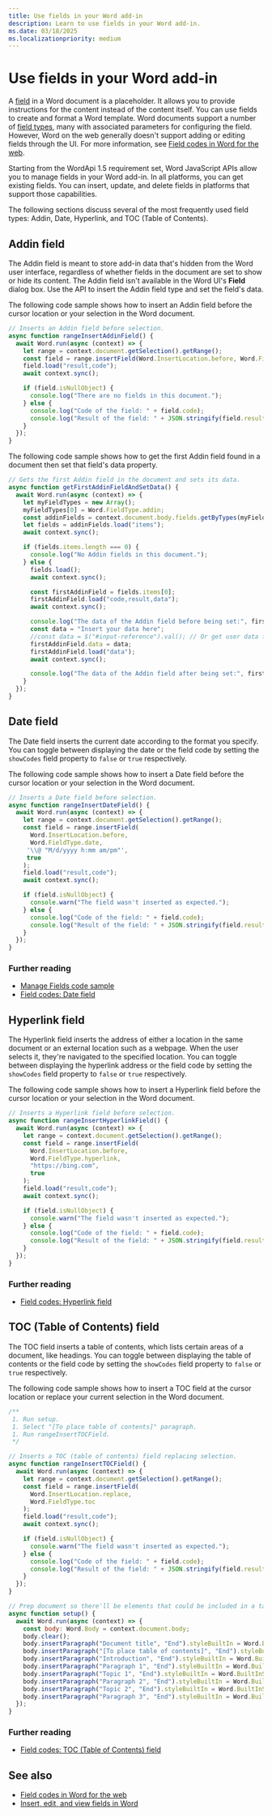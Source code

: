 ```yaml
---
title: Use fields in your Word add-in
description: Learn to use fields in your Word add-in.
ms.date: 03/18/2025
ms.localizationpriority: medium
---
```


# Use fields in your Word add-in

A [field](https://support.microsoft.com/office/c429bbb0-8669-48a7-bd24-bab6ba6b06bb) in a Word document is a placeholder. It allows you to provide instructions for the content instead of the content itself. You can use fields to create and format a Word template. Word documents support a number of [field types](https://support.microsoft.com/office/1ad6d91a-55a7-4a8d-b535-cf7888659a51), many with associated parameters for configuring the field. However, Word on the web generally doesn't support adding or editing fields through the UI. For more information, see [Field codes in Word for the web](https://support.microsoft.com/office/d8f46094-13c3-4966-98c3-259748f3caf1).

Starting from the WordApi 1.5 requirement set, Word JavaScript APIs allow you to manage fields in your Word add-in. In all platforms, you can get existing fields. You can insert, update, and delete fields in platforms that support those capabilities.

The following sections discuss several of the most frequently used field types: Addin, Date, Hyperlink, and TOC (Table of Contents).

## Addin field

The Addin field is meant to store add-in data that's hidden from the Word user interface, regardless of whether fields in the document are set to show or hide its content. The Addin field isn't available in the Word UI's **Field** dialog box. Use the API to insert the Addin field type and set the field's data.

The following code sample shows how to insert an Addin field before the cursor location or your selection in the Word document.

```javascript
// Inserts an Addin field before selection.
async function rangeInsertAddinField() {
  await Word.run(async (context) => {
    let range = context.document.getSelection().getRange();
    const field = range.insertField(Word.InsertLocation.before, Word.FieldType.addin);
    field.load("result,code");
    await context.sync();

    if (field.isNullObject) {
      console.log("There are no fields in this document.");
    } else {
      console.log("Code of the field: " + field.code);
      console.log("Result of the field: " + JSON.stringify(field.result));
    }
  });
}
```

The following code sample shows how to get the first Addin field found in a document then set that field's data property.

```javascript
// Gets the first Addin field in the document and sets its data.
async function getFirstAddinFieldAndSetData() {
  await Word.run(async (context) => {
    let myFieldTypes = new Array();
    myFieldTypes[0] = Word.FieldType.addin;
    const addinFields = context.document.body.fields.getByTypes(myFieldTypes);
    let fields = addinFields.load("items");
    await context.sync();

    if (fields.items.length === 0) {
      console.log("No Addin fields in this document.");
    } else {
      fields.load();
      await context.sync();

      const firstAddinField = fields.items[0];
      firstAddinField.load("code,result,data");
      await context.sync();

      console.log("The data of the Addin field before being set:", firstAddinField.data);
      const data = "Insert your data here";
      //const data = $("#input-reference").val(); // Or get user data from your add-in's UI.
      firstAddinField.data = data;
      firstAddinField.load("data");
      await context.sync();

      console.log("The data of the Addin field after being set:", firstAddinField.data);
    }
  });
}
```

## Date field

The Date field inserts the current date according to the format you specify. You can toggle between displaying the date or the field code by setting the `showCodes` field property to `false` or `true` respectively.

The following code sample shows how to insert a Date field before the cursor location or your selection in the Word document.

```javascript
// Inserts a Date field before selection.
async function rangeInsertDateField() {
  await Word.run(async (context) => {
    let range = context.document.getSelection().getRange();
    const field = range.insertField(
      Word.InsertLocation.before,
      Word.FieldType.date,
     '\\@ "M/d/yyyy h:mm am/pm"',
     true
    );
    field.load("result,code");
    await context.sync();

    if (field.isNullObject) {
      console.warn("The field wasn't inserted as expected.");
    } else {
      console.log("Code of the field: " + field.code);
      console.log("Result of the field: " + JSON.stringify(field.result));
    }
  });
}
```

### Further reading

- [Manage Fields code sample](https://github.com/OfficeDev/office-js-snippets/blob/prod/samples/word/50-document/manage-fields.yaml)
- [Field codes: Date field](https://support.microsoft.com/office/d0c7e1f1-a66a-4b02-a3f4-1a1c56891306)

## Hyperlink field

The Hyperlink field inserts the address of either a location in the same document or an external location such as a webpage. When the user selects it, they're navigated to the specified location. You can toggle between displaying the hyperlink address or the field code by setting the `showCodes` field property to `false` or `true` respectively.

The following code sample shows how to insert a Hyperlink field before the cursor location or your selection in the Word document.

```javascript
// Inserts a Hyperlink field before selection.
async function rangeInsertHyperlinkField() {
  await Word.run(async (context) => {
    let range = context.document.getSelection().getRange();
    const field = range.insertField(
      Word.InsertLocation.before,
      Word.FieldType.hyperlink,
      "https://bing.com",
      true
    );
    field.load("result,code");
    await context.sync();

    if (field.isNullObject) {
      console.warn("The field wasn't inserted as expected.");
    } else {
      console.log("Code of the field: " + field.code);
      console.log("Result of the field: " + JSON.stringify(field.result));
    }
  });
}
```

### Further reading

- [Field codes: Hyperlink field](https://support.microsoft.com/office/864f8577-eb2a-4e55-8c90-40631748ef53)

## TOC (Table of Contents) field

The TOC field inserts a table of contents, which lists certain areas of a document, like headings. You can toggle between displaying the table of contents or the field code by setting the `showCodes` field property to `false` or `true` respectively.

The following code sample shows how to insert a TOC field at the cursor location or replace your current selection in the Word document.

```javascript
/**
 1. Run setup.
 1. Select "[To place table of contents]" paragraph.
 1. Run rangeInsertTOCField.
 */

// Inserts a TOC (table of contents) field replacing selection.
async function rangeInsertTOCField() {
  await Word.run(async (context) => {
    let range = context.document.getSelection().getRange();
    const field = range.insertField(
      Word.InsertLocation.replace,
      Word.FieldType.toc
    );
    field.load("result,code");
    await context.sync();

    if (field.isNullObject) {
      console.warn("The field wasn't inserted as expected.");
    } else {
      console.log("Code of the field: " + field.code);
      console.log("Result of the field: " + JSON.stringify(field.result));
    }
  });
}

// Prep document so there'll be elements that could be included in a table of contents.
async function setup() {
  await Word.run(async (context) => {
    const body: Word.Body = context.document.body;
    body.clear();
    body.insertParagraph("Document title", "End").styleBuiltIn = Word.BuiltInStyleName.title;
    body.insertParagraph("[To place table of contents]", "End").styleBuiltIn = Word.BuiltInStyleName.normal;
    body.insertParagraph("Introduction", "End").styleBuiltIn = Word.BuiltInStyleName.heading1;
    body.insertParagraph("Paragraph 1", "End").styleBuiltIn = Word.BuiltInStyleName.normal;
    body.insertParagraph("Topic 1", "End").styleBuiltIn = Word.BuiltInStyleName.heading1;
    body.insertParagraph("Paragraph 2", "End").styleBuiltIn = Word.BuiltInStyleName.normal;
    body.insertParagraph("Topic 2", "End").styleBuiltIn = Word.BuiltInStyleName.heading1;
    body.insertParagraph("Paragraph 3", "End").styleBuiltIn = Word.BuiltInStyleName.normal;
  });
}
```

### Further reading

- [Field codes: TOC (Table of Contents) field](https://support.microsoft.com/office/1f538bc4-60e6-4854-9f64-67754d78d05c)

## See also

- [Field codes in Word for the web](https://support.microsoft.com/office/d8f46094-13c3-4966-98c3-259748f3caf1)
- [Insert, edit, and view fields in Word](https://support.microsoft.com/office/c429bbb0-8669-48a7-bd24-bab6ba6b06bb)
